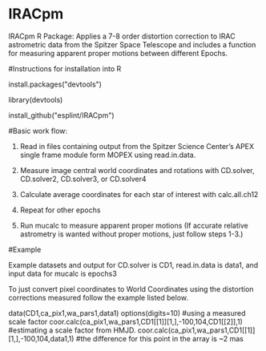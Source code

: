 # IRACpm
IRACpm R Package: Applies a 7-8 order distortion correction to IRAC astrometric data from the Spitzer Space Telescope
and includes a function for measuring apparent proper motions between different Epochs.

#Instructions for installation into R

install.packages("devtools")

library(devtools)

install_github("esplint/IRACpm")

#Basic work flow:

1) Read in files containing output from the Spitzer Science Center’s APEX single frame module
form MOPEX using read.in.data.

2) Measure image central world coordinates and rotations with CD.solver, CD.solver2, CD.solver3,
or CD.solver4

3) Calculate average coordinates for each star of interest with calc.all.ch12

4) Repeat for other epochs

5) Run mucalc to measure apparent proper motions
(If accurate relative astrometry is wanted without proper motions, just follow steps 1-3.)

#Example

Example datasets and output for CD.solver is CD1, 
read.in.data is data1, and input data for mucalc is epochs3

To just convert pixel coordinates to World Coordinates using the distortion corrections measured
follow the example listed below.

data(CD1,ca_pix1,wa_pars1,data1)
options(digits=10)
#using a measured scale factor
coor.calc(ca_pix1,wa_pars1,CD1[[1]][1,],-100,104,CD1[[2]],1)
#estimating a scale factor from HMJD.
coor.calc(ca_pix1,wa_pars1,CD1[[1]][1,],-100,104,data1,1)
#the difference for this point in the array is ~2 mas
